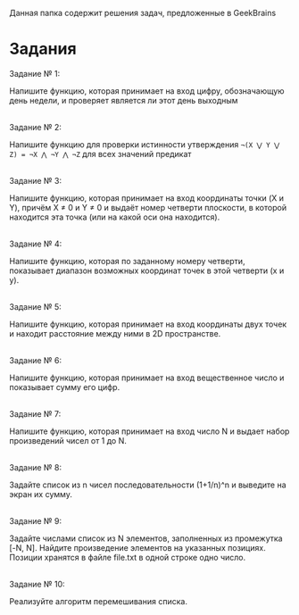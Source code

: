 Данная папка содержит решения задач, предложенные в GeekBrains

# Задания

Задание № 1:

Напишите функцию, которая принимает на вход цифру, обозначающую день недели, и
проверяет является ли этот день выходным
<br>
<br>

Задание № 2:

Напишите функцию для проверки истинности утверждения `¬(X ⋁ Y ⋁ Z) = ¬X ⋀ ¬Y ⋀ ¬Z`
для всех значений предикат
<br>
<br>

Задание № 3:

Напишите функцию, которая принимает на вход координаты точки (X и Y), 
причём X ≠ 0 и Y ≠ 0 и выдаёт номер четверти плоскости, в которой находится 
эта точка (или на какой оси она находится).
<br>
<br>

Задание № 4:

Напишите функцию, которая по заданному номеру четверти, показывает диапазон возможных координат
точек в этой четверти (x и y).
<br>
<br>

Задание № 5:

Напишите функцию, которая принимает на вход координаты двух точек и находит расстояние между ними в 2D пространстве.
<br>
<br>

Задание № 6:

Напишите функцию, которая принимает на вход вещественное число и показывает сумму его цифр.
<br>
<br>

Задание № 7:

Напишите функцию, которая принимает на вход число N и выдает набор произведений чисел от 1 до N.
<br>
<br>

Задание № 8:

Задайте список из n чисел последовательности (1+1/n)^n и выведите на экран их сумму.
<br>
<br>

Задание № 9:

Задайте числами список из N элементов, заполненных из промежутка [-N, N].
Найдите произведение элементов на указанных позициях. Позиции хранятся в файле file.txt в одной строке одно число.
<br>
<br>

Задание № 10:

Реализуйте алгоритм перемешивания списка.
<br>
<br>